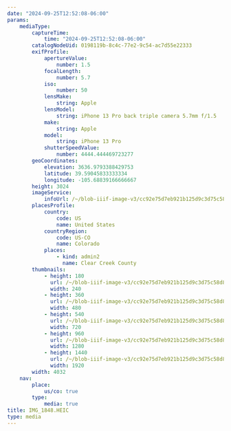 ```yaml
---
date: "2024-09-25T12:52:08-06:00"
params:
    mediaType:
        captureTime:
            time: "2024-09-25T12:52:08-06:00"
        catalogNodeUid: 0198119b-8c4c-77e2-9c54-ac7d55e22333
        exifProfile:
            apertureValue:
                number: 1.5
            focalLength:
                number: 5.7
            iso:
                number: 50
            lensMake:
                string: Apple
            lensModel:
                string: iPhone 13 Pro back triple camera 5.7mm f/1.5
            make:
                string: Apple
            model:
                string: iPhone 13 Pro
            shutterSpeedValue:
                number: 4444.444469723277
        geoCoordinates:
            elevation: 3636.9793388429753
            latitude: 39.59045833333334
            longitude: -105.68839166666667
        height: 3024
        imageService:
            infoUrl: /~/blob-iiif-image-v3/cc92e75d7eb921b125d9c3d75c58d8ee192bf2cc9b4443032aafc3950aa2b515/info.json
        placesProfile:
            country:
                code: US
                name: United States
            countryRegion:
                code: US-CO
                name: Colorado
            places:
                - kind: admin2
                  name: Clear Creek County
        thumbnails:
            - height: 180
              url: /~/blob-iiif-image-v3/cc92e75d7eb921b125d9c3d75c58d8ee192bf2cc9b4443032aafc3950aa2b515/full/240%2C180/0/default.jpg
              width: 240
            - height: 360
              url: /~/blob-iiif-image-v3/cc92e75d7eb921b125d9c3d75c58d8ee192bf2cc9b4443032aafc3950aa2b515/full/480%2C360/0/default.jpg
              width: 480
            - height: 540
              url: /~/blob-iiif-image-v3/cc92e75d7eb921b125d9c3d75c58d8ee192bf2cc9b4443032aafc3950aa2b515/full/720%2C540/0/default.jpg
              width: 720
            - height: 960
              url: /~/blob-iiif-image-v3/cc92e75d7eb921b125d9c3d75c58d8ee192bf2cc9b4443032aafc3950aa2b515/full/1280%2C960/0/default.jpg
              width: 1280
            - height: 1440
              url: /~/blob-iiif-image-v3/cc92e75d7eb921b125d9c3d75c58d8ee192bf2cc9b4443032aafc3950aa2b515/full/1920%2C1440/0/default.jpg
              width: 1920
        width: 4032
    nav:
        place:
            us/co: true
        type:
            media: true
title: IMG_1848.HEIC
type: media
---
```

